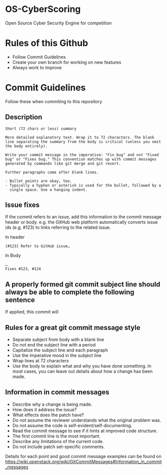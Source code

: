 # OS-CyberScoring
Open Source Cyber Security Engine for competition 

# Rules of this Github

- Follow Commit Guidelines
- Create your own branch for working on new features
- Always work to improve

# Commit Guidelines 
Follow these when commiting to this repository 

## Description
```
Short (72 chars or less) summary

More detailed explanatory text. Wrap it to 72 characters. The blank
line separating the summary from the body is critical (unless you omit
the body entirely).

Write your commit message in the imperative: "Fix bug" and not "Fixed
bug" or "Fixes bug." This convention matches up with commit messages
generated by commands like git merge and git revert.

Further paragraphs come after blank lines.

- Bullet points are okay, too.
- Typically a hyphen or asterisk is used for the bullet, followed by a
  single space. Use a hanging indent.
```

## Issue fixes
If the commit refers to an issue, add this information to the commit message header or body. e.g. the GitHub web platform automatically converts issue ids (e.g. #123) to links referring to the related issue. 

In header
```
[#123] Refer to GitHub issue…
```
In Body
```
…
Fixes #123, #124
```


## A properly formed git commit subject line should always be able to complete the following sentence

If applied, this commit will <your subject line here>

## Rules for a great git commit message style

* Separate subject from body with a blank line
* Do not end the subject line with a period
* Capitalize the subject line and each paragraph
* Use the imperative mood in the subject line
* Wrap lines at 72 characters
* Use the body to explain what and why you have done something. In most cases, you can leave out details about how a change has been made.

## Information in commit messages

* Describe why a change is being made.
* How does it address the issue?
* What effects does the patch have?
* Do not assume the reviewer understands what the original problem was.
* Do not assume the code is self-evident/self-documenting.
* Read the commit message to see if it hints at improved code structure.
* The first commit line is the most important.
* Describe any limitations of the current code.
* Do not include patch set-specific comments.

Details for each point and good commit message examples can be found on https://wiki.openstack.org/wiki/GitCommitMessages#Information_in_commit_messages
